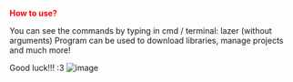 <p style="color:red"><b>How to use?</b></p>
You can see the commands by typing in cmd / terminal: lazer (without arguments)
Program can be used to download libraries, manage projects and much more!

Good luck!!! :3
![image](https://github.com/Monsler/Lazer/assets/105060825/d0241616-9182-41d9-9e7b-42bb6e8e2558)
